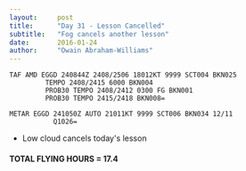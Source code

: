 ```yaml
---
layout:     post
title:      "Day 31 - Lesson Cancelled"
subtitle:   "Fog cancels another lesson"
date:       2016-01-24
author:     "Owain Abraham-Williams"
---
```


    TAF AMD EGGD 240844Z 2408/2506 18012KT 9999 SCT004 BKN025
             TEMPO 2408/2415 6000 BKN004
             PROB30 TEMPO 2408/2412 0300 FG BKN001
             PROB30 TEMPO 2415/2418 BKN008=

    METAR EGGD 241050Z AUTO 21011KT 9999 SCT006 BKN034 12/11
               Q1026=

 * Low cloud cancels today's lesson

#### TOTAL FLYING HOURS = 17.4